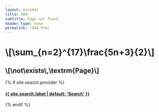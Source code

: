 ```yaml
--- 
layout: minimal
title: 404
subtitle: Page not found
header_type: none
permalink: /404.html
---
```

<div class="my-auto text-center">
   <h1 class="display-3 font-weight-bold">\[\sum_{n=2}^{17}\frac{5n+3}{2}\]</h1>
   <h2>\[\not\exists\,\textrm{Page}\]</h2>
   {% if site.search.provider %}
   <h4 class="pt-5"><a class="nav-link" href="{{ site.search.landing_page | default: '/search' | absolute_url }}">{{ site.search.label | default: 'Search' }} <i class="fa fa-search" aria-hidden="true"></i></a></h4>
   {% endif %}
</div>